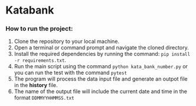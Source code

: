 # Katabank

<h3>How to run the project: </h3>

1. Clone the repository to your local machine.
2. Open a terminal or command prompt and navigate the cloned directory.
3. Install the required dependencies by running the command:
   `pip install -r requirements.txt`.
4. Run the main script using the command `python kata_bank_number.py` or you can run the test with the command `pytest`
5. The program will process the data input file and generate an outpot file in the **history** file.
6. The name of the output file will include the current date and time in the format `DDMMYYHHMMSS.txt`
